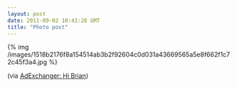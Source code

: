 ```yaml
---
layout: post
date: 2011-09-02 10:43:28 GMT
title: "Photo post"
---
```

{% img /images/1518b2176f8a154514ab3b2f92604c0d031a43669565a5e8f662f1c72c45f3a4.jpg %}

<p>(via <a href="http://www.adexchanger.com/comic-strip/adexchanger-hi-brian/">AdExchanger: Hi Brian</a>)</p> 